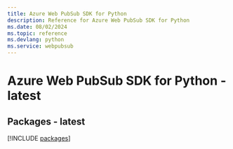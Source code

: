 ```yaml
---
title: Azure Web PubSub SDK for Python
description: Reference for Azure Web PubSub SDK for Python
ms.date: 08/02/2024
ms.topic: reference
ms.devlang: python
ms.service: webpubsub
---
```

# Azure Web PubSub SDK for Python - latest
## Packages - latest
[!INCLUDE [packages](web-pubsub-index.md)]